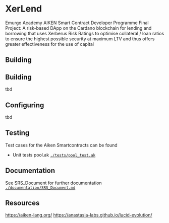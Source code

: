 # XerLend
Emurgo Academy AIKEN Smart Contract Developer Programme Final Project: A risk-based DApp on the Cardano blockchain for lending and borrowing that uses Xerberus Risk Ratings to optimise collateral / loan ratios to ensure the highest possible security at maximum LTV and thus offers greater effectiveness for the use of capital
## Building

## Building
tbd
## Configuring
tbd

## Testing
Test cases for the Aiken Smartcontracts can be found

- Unit tests pool.ak [`./tests/pool_test.ak`](./tests/pool_tests.ak)

## Documentation
 See SRS_Document for further documentation  [`./documentation/SRS_Document.md`](./documentation/SRS_Document.md)

## Resources
https://aiken-lang.org/
https://anastasia-labs.github.io/lucid-evolution/

